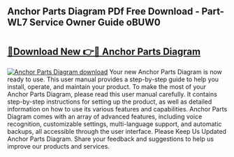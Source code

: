 ## Anchor Parts Diagram PDf Free Download - Part-WL7 Service Owner Guide oBUW0

# <h2><a href="http://dfr6ojn.blite.top/?on=Anchor+Parts+Diagram">🔗Download New 👉🔴 Anchor Parts Diagram</a></h2>

[![Anchor Parts Diagram download](https://i.imgur.com/lujVjoI.png)](http://dfr6ojn.blite.top/?on=Anchor+Parts+Diagram)
Your new Anchor Parts Diagram is now ready to use. This user manual provides a step-by-step guide to help you install, operate, and maintain your product. To make the most of your Anchor Parts Diagram, please read this user manual carefully. It contains step-by-step instructions for setting up the product, as well as detailed information on how to use its various features and capabilities. Anchor Parts Diagram comes with an array of advanced features, including voice recognition, customizable settings, multi-language support, and automatic backups, all accessible through the user interface. Please Keep Us Updated Anchor Parts Diagram. Share your feedback and suggestions to help us improve our products and services.
